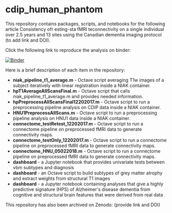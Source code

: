 # cdip_human_phantom
This repository contains packages, scripts, and notebooks for the following article Consistency ofr esting-sta fMRI teconnectivity on a single individual over 2.5 years and 13 sites using the Canadian dementia imaging protocol (to add link and DOI).

Click the following link to reproduce the analysis on binder: 

[![Binder](https://mybinder.org/badge_logo.svg)](https://mybinder.org/v2/gh/HanadS/cdip_human_phantom/master)


Here is a brief description of each item in the repository:
* **niak_pipeline_t1_average.m** - Octave script averaging T1w images of a subject iteratively with linear registration inside a NIAK container.
* **hpT1AverageAllScansFinal.m** - Octave script that calls niak_pipeline_t1_average.m and provides needed information.
* **hpPreprocessAllScansFinal12202017.m** - Octave script to run a preprocessing pipeline analysis on CDIP data inside a NIAK container.
* **HNU1PreprocessAllScans.m** - Octave script to run a preprocessing pipeline analysis on HNU1 data inside a NIAK container.
* **connectome_testRetest_12202017.m** - Octave script to run a connectome pipeline on preprocessed fMRI data to generate connectivity maps.
* **connectome_testOnly_12202017.m** - Octave script to run a connectome pipeline on preprocessed fMRI data to generate connectivity maps.
* **connectome_HNU_05022018.m** - Octave script to run a connectome pipeline on preprocessed fMRI data to generate connectivity maps.
* **dashboard** - a Jupyter notebook that provides univariate tests between vbm subtypes and diagnosis
* **dashboard** - an Octave script to build subtypes of grey matter atrophy and extract weights from structural T1 images
* **dashboard** - a Jupyter notebook containing analyses that give a highly predictive signature (HPS) of Alzheimer's disease dementia from cognitive and structural brain features that were derived from real data



This repository has also been archived on Zenodo: (provide link and DOI)
 
